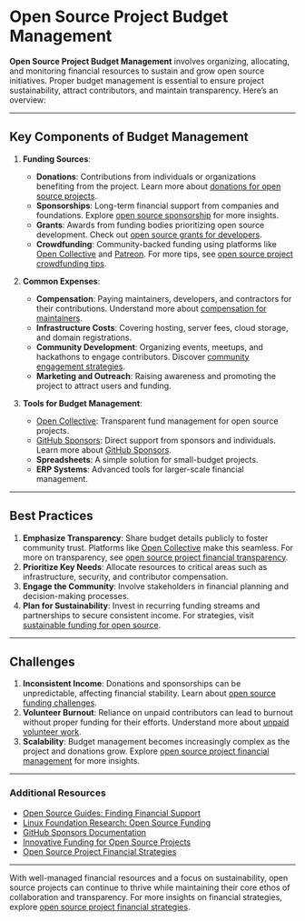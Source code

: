 # Open Source Project Budget Management

**Open Source Project Budget Management** involves organizing, allocating, and monitoring financial resources to sustain and grow open source initiatives. Proper budget management is essential to ensure project sustainability, attract contributors, and maintain transparency. Here’s an overview:

---

## **Key Components of Budget Management**

1. **Funding Sources**:
   - **Donations**: Contributions from individuals or organizations benefiting from the project. Learn more about [donations for open source projects](https://www.license-token.com/wiki/donations-for-open-source-projects).
   - **Sponsorships**: Long-term financial support from companies and foundations. Explore [open source sponsorship](https://www.license-token.com/wiki/open-source-sponsorship) for more insights.
   - **Grants**: Awards from funding bodies prioritizing open source development. Check out [open source grants for developers](https://www.license-token.com/wiki/open-source-grants-for-developers).
   - **Crowdfunding**: Community-backed funding using platforms like [Open Collective](https://opencollective.com) and [Patreon](https://www.patreon.com). For more tips, see [open source project crowdfunding tips](https://www.license-token.com/wiki/open-source-project-crowdfunding-tips).

2. **Common Expenses**:
   - **Compensation**: Paying maintainers, developers, and contractors for their contributions. Understand more about [compensation for maintainers](https://www.license-token.com/wiki/compensation-for-maintainers).
   - **Infrastructure Costs**: Covering hosting, server fees, cloud storage, and domain registrations.
   - **Community Development**: Organizing events, meetups, and hackathons to engage contributors. Discover [community engagement strategies](https://www.license-token.com/wiki/community-engagement-strategies).
   - **Marketing and Outreach**: Raising awareness and promoting the project to attract users and funding.

3. **Tools for Budget Management**:
   - [Open Collective](https://opencollective.com): Transparent fund management for open source projects.
   - [GitHub Sponsors](https://github.com/sponsors): Direct support from sponsors and individuals. Learn more about [GitHub Sponsors](https://www.license-token.com/wiki/what-is-git-hub-sponsors).
   - **Spreadsheets**: A simple solution for small-budget projects.
   - **ERP Systems**: Advanced tools for larger-scale financial management.

---

## **Best Practices**

1. **Emphasize Transparency**: Share budget details publicly to foster community trust. Platforms like [Open Collective](https://opencollective.com) make this seamless. For more on transparency, see [open source project financial transparency](https://www.license-token.com/wiki/open-source-project-financial-transparency).
2. **Prioritize Key Needs**: Allocate resources to critical areas such as infrastructure, security, and contributor compensation.
3. **Engage the Community**: Involve stakeholders in financial planning and decision-making processes.
4. **Plan for Sustainability**: Invest in recurring funding streams and partnerships to secure consistent income. For strategies, visit [sustainable funding for open source](https://www.license-token.com/wiki/sustainable-funding-for-open-source).

---

## **Challenges**

1. **Inconsistent Income**: Donations and sponsorships can be unpredictable, affecting financial stability. Learn about [open source funding challenges](https://www.license-token.com/wiki/open-source-funding-challenges).
2. **Volunteer Burnout**: Reliance on unpaid contributors can lead to burnout without proper funding for their efforts. Understand more about [unpaid volunteer work](https://www.license-token.com/wiki/unpaid-volunteer-work).
3. **Scalability**: Budget management becomes increasingly complex as the project and donations grow. Explore [open source project financial management](https://www.license-token.com/wiki/open-source-project-financial-management) for more insights.

---

### **Additional Resources**

- [Open Source Guides: Finding Financial Support](https://opensource.guide/getting-paid/)
- [Linux Foundation Research: Open Source Funding](https://linuxfoundation.org/research/)
- [GitHub Sponsors Documentation](https://docs.github.com/en/sponsors)
- [Innovative Funding for Open Source Projects](https://www.license-token.com/wiki/innovative-funding-for-open-source-projects)
- [Open Source Project Financial Strategies](https://www.license-token.com/wiki/open-source-project-financial-strategies)

---

With well-managed financial resources and a focus on sustainability, open source projects can continue to thrive while maintaining their core ethos of collaboration and transparency. For more insights on financial strategies, explore [open source project financial strategies](https://www.license-token.com/wiki/open-source-project-financial-strategies).